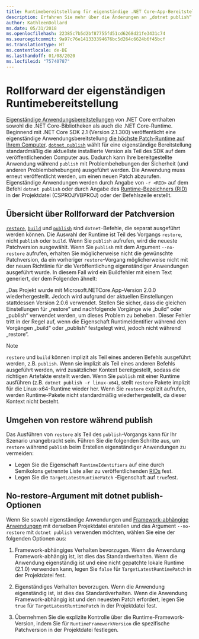 ```yaml
---
title: Runtimebereitstellung für eigenständige .NET Core-App-Bereitstellungen.
description: Erfahren Sie mehr über die Änderungen an „dotnet publish“ für eigenständige Bereitstellungen.
author: KathleenDollard
ms.date: 05/31/2018
ms.openlocfilehash: 22385c7b5d2bf87755fd51cd6268d21fe3431c74
ms.sourcegitcommit: 9a97c76e141333394676bc5d264c6624b6f45bcf
ms.translationtype: HT
ms.contentlocale: de-DE
ms.lasthandoff: 01/08/2020
ms.locfileid: "75740787"
---
```

# <a name="self-contained-deployment-runtime-roll-forward"></a>Rollforward der eigenständigen Runtimebereitstellung

[Eigenständige Anwendungsbereitstellungen](index.md) von .NET Core enthalten sowohl die .NET Core-Bibliotheken als auch die .NET Core-Runtime. Beginnend mit .NET Core SDK 2.1 (Version 2.1.300) veröffentlicht eine eigenständige Anwendungsbereitstellung [die höchste Patch-Runtime auf Ihrem Computer](https://github.com/dotnet/designs/pull/36). [`dotnet publish`](../tools/dotnet-publish.md) wählt für eine eigenständige Bereitstellung standardmäßig die aktuellste installierte Version als Teil des SDK auf dem veröffentlichenden Computer aus. Dadurch kann Ihre bereitgestellte Anwendung während `publish` mit Problembehebungen der Sicherheit (und anderen Problembehebungen) ausgeführt werden. Die Anwendung muss erneut veröffentlicht werden, um einen neuen Patch abzurufen. Eigenständige Anwendungen werden durch Angabe von `-r <RID>` auf dem Befehl `dotnet publish` oder durch Angabe des [Runtime-Bezeichners (RID)](../rid-catalog.md) in der Projektdatei (CSPROJ/VBPROJ) oder der Befehlszeile erstellt.

## <a name="patch-version-roll-forward-overview"></a>Übersicht über Rollforward der Patchversion

[`restore`](../tools/dotnet-restore.md), [`build`](../tools/dotnet-build.md) und [`publish`](../tools/dotnet-publish.md) sind `dotnet`-Befehle, die separat ausgeführt werden können. Die Auswahl der Runtime ist Teil des Vorgangs `restore`, nicht `publish` oder `build`. Wenn Sie `publish` aufrufen, wird die neueste Patchversion ausgewählt. Wenn Sie `publish` mit dem Argument `--no-restore` aufrufen, erhalten Sie möglicherweise nicht die gewünschte Patchversion, da ein vorheriger `restore`-Vorgang möglicherweise nicht mit der neuen Richtlinie für die Veröffentlichung eigenständiger Anwendungen ausgeführt wurde. In diesem Fall wird ein Buildfehler mit einem Text generiert, der dem Folgenden ähnelt:

  „Das Projekt wurde mit Microsoft.NETCore.App-Version 2.0.0 wiederhergestellt. Jedoch wird aufgrund der aktuellen Einstellungen stattdessen Version 2.0.6 verwendet. Stellen Sie sicher, dass die gleichen Einstellungen für „restore“ und nachfolgende Vorgänge wie „build“ oder „publish“ verwendet werden, um dieses Problem zu beheben. Dieser Fehler tritt in der Regel auf, wenn die Eigenschaft RuntimeIdentifier während den Vorgängen „build“ oder „publish“ festgelegt wird, jedoch nicht während „restore“.

> [!NOTE]
> `restore` und `build` können implizit als Teil eines anderen Befehls ausgeführt werden, z.B. `publish`. Wenn sie implizit als Teil eines anderen Befehls ausgeführt werden, wird zusätzlicher Kontext bereitgestellt, sodass die richtigen Artefakte erstellt werden. Wenn Sie `publish` mit einer Runtime ausführen (z.B. `dotnet publish -r linux-x64`), stellt `restore` Pakete implizit für die Linux-x64-Runtime wieder her. Wenn Sie `restore` explizit aufrufen, werden Runtime-Pakete nicht standardmäßig wiederhergestellt, da dieser Kontext nicht besteht.

## <a name="how-to-avoid-restore-during-publish"></a>Umgehen von restore während publish

Das Ausführen von `restore` als Teil des `publish`-Vorgangs kann für Ihr Szenario unangebracht sein. Führen Sie die folgenden Schritte aus, um `restore` während `publish` beim Erstellen eigenständiger Anwendungen zu vermeiden:

- Legen Sie die Eigenschaft `RuntimeIdentifiers` auf eine durch Semikolons getrennte Liste aller zu veröffentlichenden [RIDs](../rid-catalog.md) fest.
- Legen Sie die `TargetLatestRuntimePatch` -Eigenschaft auf `true`fest.

## <a name="no-restore-argument-with-dotnet-publish-options"></a>No-restore-Argument mit dotnet publish-Optionen

Wenn Sie sowohl eigenständige Anwendungen und [Framework-abhängige Anwendungen](index.md) mit derselben Projektdatei erstellen und das Argument `--no-restore` mit `dotnet publish` verwenden möchten, wählen Sie eine der folgenden Optionen aus:

1. Framework-abhängiges Verhalten bevorzugen. Wenn die Anwendung Framework-abhängig ist, ist dies das Standardverhalten. Wenn die Anwendung eigenständig ist und eine nicht gepatchte lokale Runtime (2.1.0) verwenden kann, legen Sie `false` für `TargetLatestRuntimePatch` in der Projektdatei fest.

2. Eigenständiges Verhalten bevorzugen. Wenn die Anwendung eigenständig ist, ist dies das Standardverhalten. Wenn die Anwendung Framework-abhängig ist und den neuesten Patch erfordert, legen Sie `true` für `TargetLatestRuntimePatch` in der Projektdatei fest.

3. Übernehmen Sie die explizite Kontrolle über die Runtime-Framework-Version, indem Sie für `RuntimeFrameworkVersion` die spezifische Patchversion in der Projektdatei festlegen.
